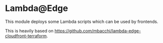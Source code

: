 # Lambda@Edge

This module deploys some Lambda scripts which can be used by frontends.

This is heavily based on <https://github.com/mbacchi/lambda-edge-cloudfront-terraform>.
